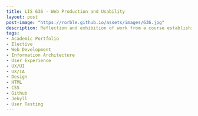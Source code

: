 ```yaml
---
title: LIS 636 - Web Production and Usability
layout: post
post-image: "https://rorble.github.io/assets/images/636.jpg"
description: Reflection and exhibition of work from a course establishing a framework for design concepts and the best practices of UX/IA.
tags:
- Academic Portfolio
- Elective
- Web Development
- Information Architecture
- User Experience
- UX/UI
- UX/IA
- Design
- HTML
- CSS
- Github
- Jekyll
- User Testing
---
```

